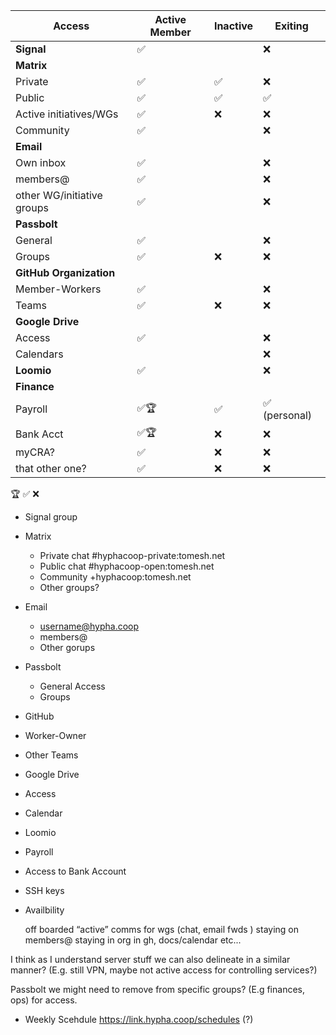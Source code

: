 | Access 	| Active Member  	| Inactive  	| Exiting  	|
|-	|-	|-	|-	|
| **Signal** 	|  ✅	|  	| ❌ 	|
| **Matrix** 	| 	|  	|  	|
| Private 	| ✅	| ✅ 	| ❌ 	|
| Public 	| ✅ 	| ✅ 	| ✅ 	|
| Active initiatives/WGs 	| ✅	|  ❌ 	| ❌  	|
| Community 	| ✅	|  	| ❌	|
| **Email** 	|  	|  	|  	|
| Own inbox | ✅ |   | ❌   |
| members@ 	| ✅	|  	| ❌  	|
| other WG/initiative groups   | ✅ |   | ❌   |
| **Passbolt** 	|  	|  	|  	|
| General   | ✅ |   | ❌  |
| Groups   | ✅ | ❌  | ❌  |
| **GitHub Organization** 	|  	|  	|  	|
| Member-Workers  | ✅ |   | ❌  |
| Teams  | ✅ | ❌  | ❌  |
| **Google Drive**  	|  	|  	|  	|
| Access   | ✅ |   | ❌  |
| Calendars   |   |   | ❌  |
| **Loomio** 	| ✅ 	|  	| ❌ 	|
| **Finance**	|  	|  	|  	|
| Payroll   | ✅🏆  | ✅  | ✅ (personal) |
| Bank Acct   | ✅🏆 | ❌  | ❌  |
| myCRA?   | ✅  | ❌  | ❌  |
| that other one?   | ✅  | ❌  | ❌  |

🏆
✅
❌
  
- Signal group
- Matrix
  - Private chat #hyphacoop-private:tomesh.net
  - Public chat #hyphacoop-open:tomesh.net
  - Community +hyphacoop:tomesh.net
  - Other groups?
- Email
  - username@hypha.coop
  - members@
  - Other gorups
- Passbolt
  - General Access
  - Groups
- GitHub
- Worker-Owner
- Other Teams
- Google Drive
- Access
- Calendar

- Loomio

- Payroll
- Access to Bank Account

- SSH keys

- Availbility

    off boarded “active” comms for wgs (chat, email fwds )
    staying on members@
    staying in org in gh, docs/calendar etc...

I think as I understand server stuff we can also delineate in a similar manner? (E.g. still VPN, maybe not active access for controlling services?)

Passbolt we might need to remove from specific groups? (E.g finances, ops) for access.

- Weekly Scehdule https://link.hypha.coop/schedules (?)
